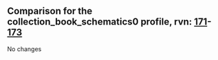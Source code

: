 ## Comparison for the collection_book_schematics0 profile, rvn: [171](https://github.com/PRO100KatYT/FortniteProfileRevisions/tree/main/profiles/collection_book_schematics0/171%20collection_book_schematics0.json)-[173](https://github.com/PRO100KatYT/FortniteProfileRevisions/tree/main/profiles/collection_book_schematics0/173%20collection_book_schematics0.json)

No changes
